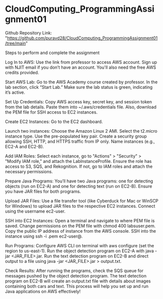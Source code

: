 # CloudComputing_ProgrammingAssignment01

Github Repository Link: "https://github.com/puravd28/CloudComputing_ProgrammingAssignment01/tree/main"

Steps to perform and complete the assignment 

Log In to AWS: Use the link from  professor to access  AWS account. Sign up with  NJIT email if you don’t have an account. You'll also need the free AWS credits provided.

Start  AWS Lab: Go to the AWS Academy course created by  professor. In the lab section, click “Start Lab.” Make sure the lab status is green, indicating it’s active.

Set Up Credentials: Copy  AWS access key, secret key, and session token from the lab details. Paste them into  ~/.aws/credentials file. Also, download the PEM file for SSH access to  EC2 instances.

Create EC2 Instances:
Go to the EC2 dashboard.

Launch two instances:
Choose the Amazon Linux 2 AMI.
Select the t2.micro instance type.
Use the pre-populated key pair.
Create a security group allowing SSH, HTTP, and HTTPS traffic from  IP only.
Name  instances (e.g., EC2-A and EC2-B).

Add IAM Roles:
Select each instance, go to "Actions" > "Security" > "Modify IAM role," and attach the LabInstanceProfile.
Ensure the role has access to S3, SQS, and Rekognition. If not, go to IAM roles and attach the necessary permissions.

Prepare  Java Programs:
You’ll have two Java programs: one for detecting objects (run on EC2-A) and one for detecting text (run on EC2-B). Ensure you have JAR files for both programs.

Upload JAR Files: Use a file transfer tool (like Cyberduck for Mac or WinSCP for Windows) to upload  JAR files to the respective EC2 instances. Connect using the username ec2-user.

SSH into EC2 Instances:
Open a terminal and navigate to where  PEM file is saved.
Change permissions on the PEM file with chmod 400 labsuser.pem.
Copy the public IP address of  instance from the AWS console.
SSH into the instance using ssh -i <filename>.pem ec2-user@<public-ip>.

Run Programs:
Configure AWS CLI on  terminal with aws configure (set the region to us-east-1).
Run the object detection program on EC2-A with java -jar <JAR_FILE>.jar.
Run the text detection program on EC2-B and direct output to a file using java -jar <JAR_FILE>.jar > output.txt.

Check Results:
After running the programs, check the SQS queue for messages pushed by the object detection program.
The text detection program on EC2-B will create an output.txt file with details about images containing both cars and text.
This process will help you set up and run  Java applications on AWS effectively!
